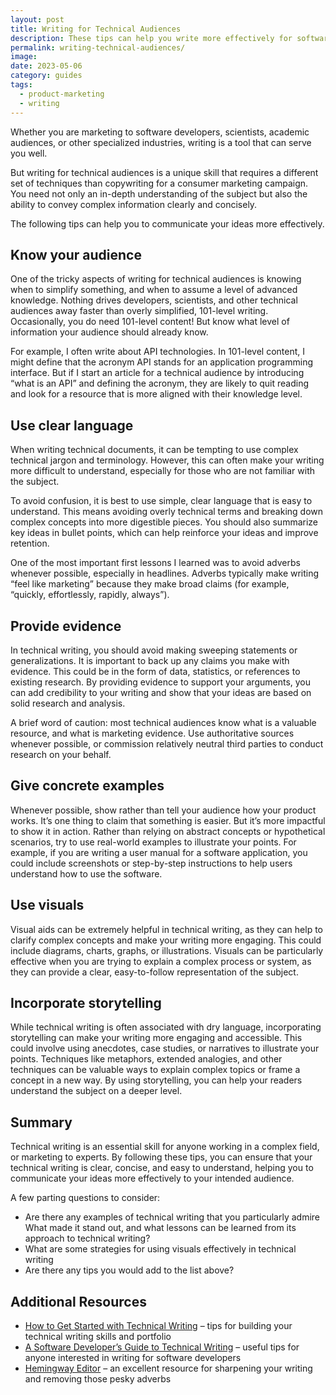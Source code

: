 ```yaml
---
layout: post
title: Writing for Technical Audiences
description: These tips can help you write more effectively for software developers, scientists, and other expert audiences.
permalink: writing-technical-audiences/
image: 
date: 2023-05-06
category: guides
tags:
  - product-marketing
  - writing
---
```


Whether you are marketing to software developers, scientists, academic audiences, or other specialized industries, writing is a tool that can serve you well.

But writing for technical audiences is a unique skill that requires a different set of techniques than copywriting for a consumer marketing campaign. You need not only an in-depth understanding of the subject but also the ability to convey complex information clearly and concisely. 

The following tips can help you to communicate your ideas more effectively.

## Know your audience

One of the tricky aspects of writing for technical audiences is knowing when to simplify something, and when to assume a level of advanced knowledge. Nothing drives developers, scientists, and other technical audiences away faster than overly simplified, 101-level writing. Occasionally, you do need 101-level content! But know what level of information your audience should already know.

For example, I often write about API technologies. In 101-level content, I might define that the acronym API stands for an application programming interface. But if I start an article for a technical audience by introducing “what is an API” and defining the acronym, they are likely to quit reading and look for a resource that is more aligned with their knowledge level.

## Use clear language

When writing technical documents, it can be tempting to use complex technical jargon and terminology. However, this can often make your writing more difficult to understand, especially for those who are not familiar with the subject. 

To avoid confusion, it is best to use simple, clear language that is easy to understand. This means avoiding overly technical terms and breaking down complex concepts into more digestible pieces. You should also summarize key ideas in bullet points, which can help reinforce your ideas and improve retention.

One of the most important first lessons I learned was to avoid adverbs whenever possible, especially in headlines. Adverbs typically make writing “feel like marketing” because they make broad claims (for example, “quickly, effortlessly, rapidly, always”).

## Provide evidence

In technical writing, you should avoid making sweeping statements or generalizations. It is important to back up any claims you make with evidence. This could be in the form of data, statistics, or references to existing research. By providing evidence to support your arguments, you can add credibility to your writing and show that your ideas are based on solid research and analysis.

A brief word of caution: most technical audiences know what is a valuable resource, and what is marketing evidence. Use authoritative sources whenever possible, or commission relatively neutral third parties to conduct research on your behalf.

## Give concrete examples

Whenever possible, show rather than tell your audience how your product works. It’s one thing to claim that something is easier. But it’s more impactful to show it in action. Rather than relying on abstract concepts or hypothetical scenarios, try to use real-world examples to illustrate your points. For example, if you are writing a user manual for a software application, you could include screenshots or step-by-step instructions to help users understand how to use the software.

## Use visuals

Visual aids can be extremely helpful in technical writing, as they can help to clarify complex concepts and make your writing more engaging. This could include diagrams, charts, graphs, or illustrations. Visuals can be particularly effective when you are trying to explain a complex process or system, as they can provide a clear, easy-to-follow representation of the subject.

## Incorporate storytelling

While technical writing is often associated with dry language, incorporating storytelling can make your writing more engaging and accessible. This could involve using anecdotes, case studies, or narratives to illustrate your points. Techniques like metaphors, extended analogies, and other techniques can be valuable ways to explain complex topics or frame a concept in a new way. By using storytelling, you can help your readers understand the subject on a deeper level. 

## Summary

Technical writing is an essential skill for anyone working in a complex field, or marketing to experts. By following these tips, you can ensure that your technical writing is clear, concise, and easy to understand, helping you to communicate your ideas more effectively to your intended audience.

A few parting questions to consider:
- Are there any examples of technical writing that you particularly admire What made it stand out, and what lessons can be learned from its approach to technical writing?
- What are some strategies for using visuals effectively in technical writing
- Are there any tips you would add to the list above?

## Additional Resources
- [How to Get Started with Technical Writing](https://www.samjulien.com/how-to-get-started-with-technical-writing) – tips for building your technical writing skills and portfolio
- [A Software Developer’s Guide to Technical Writing](https://thenewstack.io/a-software-developers-guide-to-technical-writing/) – useful tips for anyone interested in writing for software developers
- [Hemingway Editor](https://hemingwayapp.com/) – an excellent resource for sharpening your writing and removing those pesky adverbs
